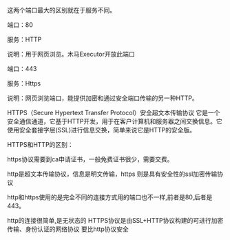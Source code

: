 这两个端口最大的区别就在于服务不同。

端口：80

服务：HTTP

说明：用于网页浏览。木马Executor开放此端口

端口：443

服务：Https

说明：网页浏览端口，能提供加密和通过安全端口传输的另一种HTTP。

HTTPS（Secure Hypertext Transfer Protocol）安全超文本传输协议 它是一个安全通信通道，它基于HTTP开发，用于在客户计算机和服务器之间交换信息。它使用安全套接字层(SSL)进行信息交换，简单来说它是HTTP的安全版。

HTTPS和HTTP的区别：

https协议需要到ca申请证书，一般免费证书很少，需要交费。

http是超文本传输协议，信息是明文传输，https 则是具有安全性的ssl加密传输协议

http和https使用的是完全不同的连接方式用的端口也不一样,前者是80,后者是443。

http的连接很简单,是无状态的 HTTPS协议是由SSL+HTTP协议构建的可进行加密传输、身份认证的网络协议 要比http协议安全